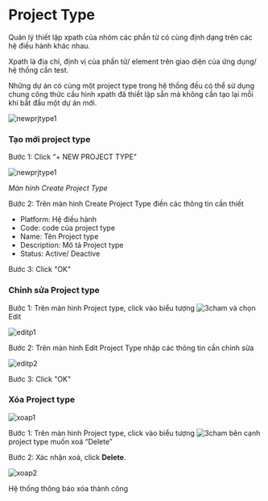 # Project Type

Quản lý thiết lập xpath của nhóm các phần tử có cùng định dạng trên các hệ điều hành khác nhau.

Xpath là địa chỉ, định vị của phần tử/ element trên giao diện của ứng dụng/ hệ thống cần test.

Những dự án có cùng một project type trong hệ thống đều có thể sử dụng chung công thức cấu hình xpath đã thiết lập sẵn mà không cần tạo lại mỗi khi bắt đầu một dự án mới.

![newprjtype1](/test-framework-api/guest/doc-file/doc-file/5c54f65d-d590-4dd2-ba8b-0b1a73998988/5.1.png)

### Tạo mới project type
Bước 1: Click “+ NEW PROJECT TYPE”

![newprjtype1](/test-framework-api/guest/doc-file/doc-file/c13310cc-e0a2-4338-bbde-470668d6afb6/crep1.png)

*Màn hình Create Project Type*

Bước 2: Trên màn hình Create Project Type điền các thông tin cần thiết

-	Platform: Hệ điều hành
-	Code: code của project type
-	Name: Tên Project type
-	Description: Mô tả Project type
-	Status: Active/ Deactive

Bước 3:	Click "OK"

### Chỉnh sửa Project type

Bước 1:	Trên màn hình Project type, click vào biểu tượng ![3cham](https://user-images.githubusercontent.com/105435351/197490871-756491bf-bdbc-460f-9a51-9b27ed4240c7.png) và chọn Edit

![editp1](/test-framework-api/guest/doc-file/doc-file/22b38194-d1a6-4a2a-a177-2280a2e92e2c/editp1.png)

Bước 2:	Trên màn hình Edit Project Type nhập các thông tin cần chỉnh sửa

![editp2](/test-framework-api/guest/doc-file/doc-file/67949591-a817-4328-9c2d-3300383388d2/editp2.png)

Bước 3:	Click "OK"

### Xóa Project type

![xoap1](/test-framework-api/guest/doc-file/doc-file/977cb0e4-7843-41e3-917a-a7bb55df27a1/xoap1.png)

Bước 1:	Trên màn hình Project type, click vào biểu tượng ![3cham](https://user-images.githubusercontent.com/105435351/197490871-756491bf-bdbc-460f-9a51-9b27ed4240c7.png)  bên cạnh project type muốn xoá “Delete”

Bước 2:	Xác nhận xoá, click **Delete**.

![xoap2](/test-framework-api/guest/doc-file/doc-file/2f1bc2e2-516d-4614-8906-c143cf8434cb/xoap2.png)

Hệ thống thông báo xóa thành công
